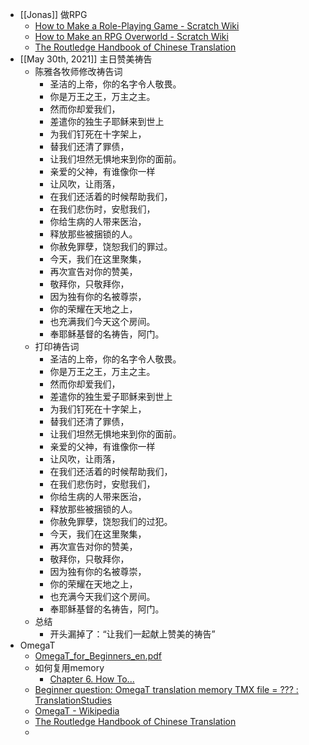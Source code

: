 - [[Jonas]] 做RPG
    - [How to Make a Role-Playing Game - Scratch Wiki](https://en.scratch-wiki.info/wiki/How_to_Make_a_Role-Playing_Game)
    - [How to Make an RPG Overworld - Scratch Wiki](https://en.scratch-wiki.info/wiki/How_to_Make_an_RPG_Overworld)
    - [The Routledge Handbook of Chinese Translation](https://dpsionline.co.uk/wp-content/uploads/2020/08/Routledge-Handbook-of-Chinese-Translation.pdf)
- [[May 30th, 2021]] 主日赞美祷告
    - 陈雅各牧师修改祷告词
        - 圣洁的上帝，你的名字令人敬畏。 
        - 你是万王之王，万主之主。 
        - 然而你却爱我们， 
        - 差遣你的独生子耶稣来到世上 
        - 为我们钉死在十字架上， 
        - 替我们还清了罪债， 
        - 让我们坦然无惧地来到你的面前。 
        - 亲爱的父神，有谁像你一样
        - 让风吹，让雨落，
        - 在我们还活着的时候帮助我们，
        - 在我们悲伤时，安慰我们，
        - 你给生病的人带来医治，
        - 释放那些被捆锁的人。
        - 你赦免罪孽，饶恕我们的罪过。 
        - 今天，我们在这里聚集， 
        - 再次宣告对你的赞美， 
        - 敬拜你，只敬拜你， 
        - 因为独有你的名被尊崇， 
        - 你的荣耀在天地之上， 
        - 也充满我们今天这个房间。 
        - 奉耶稣基督的名祷告，阿门。
    - 打印祷告词
        - 圣洁的上帝，你的名字令人敬畏。 
        - 你是万王之王，万主之主。 
        - 然而你却爱我们， 
        - 差遣你的独生爱子耶稣来到世上 
        - 为我们钉死在十字架上， 
        - 替我们还清了罪债， 
        - 让我们坦然无惧地来到你的面前。 
        - 亲爱的父神，有谁像你一样
        - 让风吹，让雨落，
        - 在我们还活着的时候帮助我们，
        - 在我们悲伤时，安慰我们，
        - 你给生病的人带来医治，
        - 释放那些被捆锁的人。
        - 你赦免罪孽，饶恕我们的过犯。 
        - 今天，我们在这里聚集， 
        - 再次宣告对你的赞美， 
        - 敬拜你，只敬拜你， 
        - 因为独有你的名被尊崇， 
        - 你的荣耀在天地之上， 
        - 也充满今天我们这个房间。 
        - 奉耶稣基督的名祷告，阿门。
    - 总结
        - 开头漏掉了：“让我们一起献上赞美的祷告”
- OmegaT
    - [OmegaT_for_Beginners_en.pdf](https://omegat.org/files/guide/OmegaT_for_Beginners_en.pdf)
    - 如何复用memory
        - [Chapter 6. How To...](https://omegat.sourceforge.io/manual-standard/en/howtos.html)
    - [Beginner question: OmegaT translation memory TMX file = ??? : TranslationStudies](https://www.reddit.com/r/TranslationStudies/comments/g6fjku/beginner_question_omegat_translation_memory_tmx/)
    - [OmegaT - Wikipedia](https://en.wikipedia.org/wiki/OmegaT)
    - [The Routledge Handbook of Chinese Translation](https://dpsionline.co.uk/wp-content/uploads/2020/08/Routledge-Handbook-of-Chinese-Translation.pdf)
    - 
